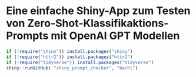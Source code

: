 # Eine einfache Shiny-App zum Testen von Zero-Shot-Klassifikaktions-Prompts mit OpenAI GPT Modellen

```r
if (!require("shiny")) install.packages("shiny")
if (!require("httr2")) install.packages("httr2")
if (!require("tidyverse")) install.packages("tidyverse")
shiny::runGitHub( "shiny_prompt_checker", "bachl")
```
